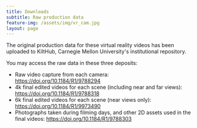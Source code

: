 ```yaml
---
title: Downloads
subtitle: Raw production data
feature-img: /assets/img/vr_cam.jpg
layout: page
---
```

The original production data for these virtual reality videos has been uploaded to KiltHub, Carnegie Mellon University's institutional repository.

You may access the raw data in these three deposits:

* Raw video capture from each camera: <https://doi.org/10.1184/R1/9788294>
* 4k final edited videos for each scene (including near and far views): <https://doi.org/10.1184/R1/9788318>
* 6k final edited videos for each scene (near views only): <https://doi.org/10.1184/R1/9973490>
* Photographs taken during filming days, and other 2D assets used in the final videos: <https://doi.org/10.1184/R1/9788303>
